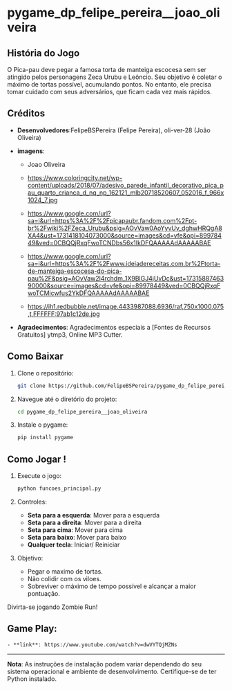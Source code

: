 # pygame_dp_felipe_pereira__joao_oliveira



## História do Jogo

O Pica-pau deve pegar a famosa torta de manteiga escocesa sem ser atingido pelos personagens Zeca Urubu e Leôncio. Seu objetivo é coletar o máximo de tortas possível, acumulando pontos. No entanto, ele precisa tomar cuidado com seus adversários, que ficam cada vez mais rápidos.

## Créditos

- **Desenvolvedores**:FelipeBSPereira (Felipe Pereira), oli-ver-28 (João Oliveira)
- **imagens**: 
    - Joao Oliveira
    
    - https://www.coloringcity.net/wp-content/uploads/2018/07/adesivo_parede_infantil_decorativo_pica_pau_quarto_crianca_d_nq_np_162121_mlb20718520607_052016_f_966x1024_7.jpg
    
    - https://www.google.com/url?sa=i&url=https%3A%2F%2Fpicapaubr.fandom.com%2Fpt-br%2Fwiki%2FZeca_Urubu&psig=AOvVaw0AoYyvUv_dghwHRQgA8XA4&ust=1731418104073000&source=images&cd=vfe&opi=89978449&ved=0CBQQjRxqFwoTCNDbs56x1IkDFQAAAAAdAAAAABAE

    - https://www.google.com/url?sa=i&url=https%3A%2F%2Fwww.ideiadereceitas.com.br%2Ftorta-de-manteiga-escocesa-do-pica-pau%2F&psig=AOvVaw2l4rchdm_1X9BlGJ4jUvDc&ust=1731588746390000&source=images&cd=vfe&opi=89978449&ved=0CBQQjRxqFwoTCMicwfus2YkDFQAAAAAdAAAAABAE

    - https://ih1.redbubble.net/image.4433987088.6936/raf,750x1000,075,t,FFFFFF:97ab1c12de.jpg

- **Agradecimentos**: Agradecimentos especiais a [Fontes de Recursos Gratuitos] ytmp3, Online MP3 Cutter.

## Como Baixar

1. Clone o repositório:
    ```sh
    git clone https://github.com/FelipeBSPereira/pygame_dp_felipe_pereira__joao_oliveira
    ```
2. Navegue até o diretório do projeto:
    ```sh
    cd pygame_dp_felipe_pereira__joao_oliveira
    ```
3. Instale o pygame:
    ```sh
    pip install pygame
    ```

## Como Jogar !

1. Execute o jogo:
    ```sh
    python funcoes_principal.py
    ```

2. Controles:
    - **Seta para a esquerda**: Mover para a esquerda
    - **Seta para a direita**: Mover para a direita
    - **Seta para cima**: Mover para cima
    - **Seta para baixo**: Mover para baixo
    - **Qualquer tecla**: Iniciar/ Reiniciar

3. Objetivo:
    - Pegar o maximo de tortas.
    - Não colidir com os viloes.
    - Sobreviver o máximo de tempo possível e alcançar a maior pontuação.

Divirta-se jogando Zombie Run!
## Game Play: 
    - **link**: https://www.youtube.com/watch?v=dwVYTQjMZNs

---

**Nota**: As instruções de instalação podem variar dependendo do seu sistema operacional e ambiente de desenvolvimento. Certifique-se de ter Python instalado.


